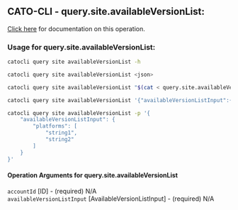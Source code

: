 
## CATO-CLI - query.site.availableVersionList:
[Click here](https://api.catonetworks.com/documentation/#query-query.site.availableVersionList) for documentation on this operation.

### Usage for query.site.availableVersionList:

```bash
catocli query site availableVersionList -h

catocli query site availableVersionList <json>

catocli query site availableVersionList "$(cat < query.site.availableVersionList.json)"

catocli query site availableVersionList '{"availableVersionListInput":{"platforms":["string1","string2"]}}'

catocli query site availableVersionList -p '{
    "availableVersionListInput": {
        "platforms": [
            "string1",
            "string2"
        ]
    }
}'
```

#### Operation Arguments for query.site.availableVersionList ####

`accountId` [ID] - (required) N/A    
`availableVersionListInput` [AvailableVersionListInput] - (required) N/A    
